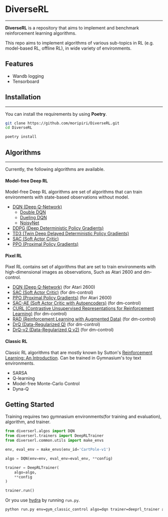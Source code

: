 # DiverseRL

---
**DiverseRL** is a repository that aims to implement and benchmark reinforcement learning algorithms.

This repo aims to implement algorithms of various sub-topics in RL (e.g. model-based RL, offline RL), in wide variety of environments.

## Features


- Wandb logging
- Tensorboard

## Installation

---
You can install the requirements by using **Poetry**.
```bash
git clone https://github.com/moripiri/DiverseRL.git
cd DiverseRL

poetry install
```


## Algorithms

---
Currently, the following algorithms are available.


#### Model-free Deep RL
Model-free Deep RL algorithms are set of algorithms that can train environments with state-based observations without model.

- [DQN (Deep Q-Network)](https://www.cs.toronto.edu/~vmnih/docs/dqn.pdf)
  - [Double DQN](https://arxiv.org/abs/1509.06461)
  - [Dueling DQN](https://arxiv.org/abs/1511.06581)
  - [NoisyNet](https://arxiv.org/abs/1706.10295)
- [DDPG (Deep Deterministic Policy Gradients)](https://arxiv.org/abs/1509.02971)
- [TD3 (Twin Deep Delayed Deterministic Policy Gradients)](https://arxiv.org/abs/1802.09477)
- [SAC (Soft Actor Critic)](https://arxiv.org/abs/1812.05905)
- [PPO (Proximal Policy Gradients)](https://arxiv.org/abs/1707.06347)

#### Pixel RL
Pixel RL contains set of algorithms that are set to train environments with high-dimensional images as observations, Such as Atari 2600 and dm-control.

- [DQN (Deep Q-Network)](https://www.cs.toronto.edu/~vmnih/docs/dqn.pdf) (for Atari 2600)
- [SAC (Soft Actor Critic)](https://arxiv.org/abs/1812.05905) (for dm-control)
- [PPO (Proximal Policy Gradients)](https://arxiv.org/abs/1707.06347) (for Atari 2600)
- [SAC-AE (Soft Actor Critic with Autoencoders)](https://arxiv.org/abs/1910.01741) (for dm-control)
- [CURL (Contrastive Unsupervised Representations for Reinforcement Learning)](https://arxiv.org/abs/2004.04136) (for dm-control)
- [RAD (Reinforcement Learning with Augmented Data)](https://arxiv.org/abs/2004.14990) (for dm-control)
- [DrQ (Data-Regularized Q)](https://arxiv.org/abs/2004.13649) (for dm-control)
- [DrQ-v2 (Data-Regularized Q v2)](https://arxiv.org/abs/2107.09645) (for dm-control)

#### Classic RL
Classic RL algorithms that are mostly known by Sutton's [Reinforcement Learning: An Introduction](http://incompleteideas.net/book/RLbook2020.pdf).
Can be trained in Gymnasium's toy text environments.
- SARSA
- Q-learning
- Model-free Monte-Carlo Control
- Dyna-Q


Getting Started
---

Training requires two gymnasium environments(for training and evaluation), algorithm, and trainer.

```python
from diverserl.algos import DQN
from diverserl.trainers import DeepRLTrainer
from diverserl.common.utils import make_envs

env, eval_env = make_envs(env_id='CartPole-v1')

algo = DQN(env=env, eval_env=eval_env, **config)

trainer = DeepRLTrainer(
    algo=algo,
    **config
)

trainer.run()
```

Or you use [hydra](https://hydra.cc/) by running `run.py`.
```bash
python run.py env=gym_classic_control algo=dqn trainer=deeprl_trainer algo.device=cuda trainer.max_step=10000
```
